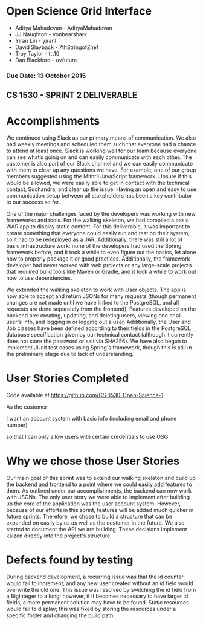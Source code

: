 # Open Science Grid Interface
* Aditya Mahadevan - AdityaMahadevan
* JJ Naughton - vonbearshark
* Yiran Lin - yiranl
* David Slayback - 7thStringofZhef
* Troy Taylor - ttt10
* Dan Blackford - uvfuture

### Due Date: 13 October 2015

## CS 1530 - SPRINT 2 DELIVERABLE


# Accomplishments
We continued using Slack as our primary means of communication. We also had weekly meetings and scheduled them such that everyone had a chance to attend at least once. Slack is working well for our team because everyone can see what’s going on and can easily communicate with each other. The customer is also part of our Slack channel and we can easily communicate with them to clear up any questions we have. For example, one of our group members suggested using the Mithril JavaScript framework. Unsure if this would be allowed, we were easily able to get in contact with the technical contact, Suchandra, and clear up the issue. Having an open and easy to use communication setup between all stakeholders has been a key contributor to our success so far.

One of the major challenges faced by the developers was working with new frameworks and tools. For the walking skeleton, we had compiled a basic WAR app to display static content. For this deliverable, it was important to create something that everyone could easily run and test on their system, so it had to be redeployed as a JAR. Additionally, there was still a lot of basic infrastructure work: none of the developers had used the Spring framework before, and it took a while to even figure out the basics, let alone how to properly package it or good practices. Additionally, the framework developer had never worked with web projects or any large-scale projects that required build tools like Maven or Gradle, and it took a while to work out how to use dependencies.  

We extended the walking skeleton to work with User objects. The app is now able to accept and return JSONs for many requests (though permanent changes are not made until we have linked to the PostgreSQL, and all requests are done separately from the frontend). Features developed on the backend are: creating, updating, and deleting users, viewing one or all user's info, and logging in or logging out a user. Additionally, the User and Job classes have been defined according to their fields in the PostgreSQL database specification given by our technical contact (although it currently does not store the password or salt via SHA256). We have also begun to implement JUnit test cases using Spring's framework, though this is still in the preliminary stage due to lack of understanding.

# User Stories Completed
Code available at https://github.com/CS-1530-Open-Science-1

As the customer

I want an account system with basic info (including email and phone number)

so that I can only allow users with certain credentials to use OSG


# Why we chose those User Stories

Our main goal of this sprint was to extend our walking skeleton and build up the backend and frontend to a point where we could easily add features to them. As outlined under our accomplishments, the backend can now work with JSONs. The only user story we were able to implement after building up the core of the application was the user account system. However, because of our efforts in this sprint, features will be added much quicker in future sprints. Therefore, we chose to build a structure that can be expanded on easily by us as well as the customer in the future. We also started to document the API we are building. These decisions implement kaizen directly into the project's structure.

# Defects found by testing

During backend development, a recurring issue was that the id counter would fail to increment, and any new user created without an id field would overwrite the old one. This issue was resolved by switching the id field from a BigInteger to a long; however, if it becomes necessary to have larger id fields, a more permanent solution may have to be found.
Static resources would fail to display; this was fixed by storing the resources under a specific folder and changing the build path. 
